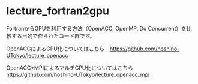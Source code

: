 # lecture_fortran2gpu
FortranからGPUを利用する方法（OpenACC, OpenMP, Do Concurrent）を比較する目的で作られたコード群です。

OpenACCによるGPU化についてはこちら　https://github.com/hoshino-UTokyo/lecture_openacc

OpenACC+MPIによるマルチGPU化についてはこちら https://github.com/hoshino-UTokyo/lecture_openacc_mpi
